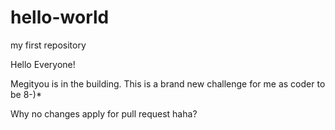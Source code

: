 # hello-world
my first repository

Hello Everyone!

Megityou is in the building. 
This is a brand new challenge for me as coder to be 8-)*

Why no changes apply for pull request haha?
